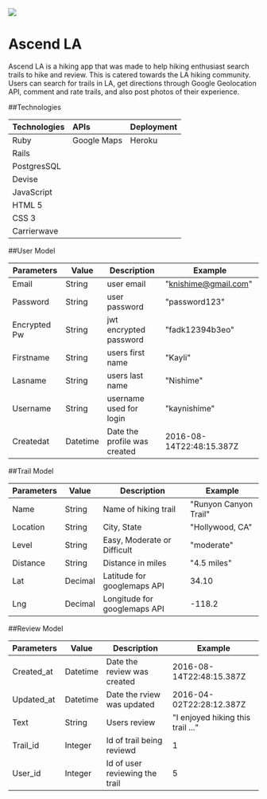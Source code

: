 <img src="http://i.imgur.com/HRj9oRq.png">

# Ascend LA 
Ascend LA is a hiking app that was made to help hiking enthusiast search trails to hike and review. This is catered towards the LA hiking community. Users can search for trails in LA, get directions through Google Geolocation API, comment and rate trails, and also post photos of their experience.

##Technologies


| Technologies  | APIs   	    | Deployment |
| ------------- |:------------| -----------|
| Ruby     	    | Google Maps | Heroku	   |
| Rails       	|             |            |
| PostgresSQL 	|       			|    	   	   |
| Devise  	    |      			  |    	   	   |
| JavaScript		| 			      |    	   	   |
| HTML 5     	  |      			  |    	   	   |
| CSS 3 	      |      			  |    	   	   |
| Carrierwave   |             |            |

##User Model

| Parameters  | Value   	  | Description  | Example |
| ----------- | ------------| ------------ | ------- |
| Email   	  | String 		  | user email   | "knishime@gmail.com" |
| Password 		| String  	  | user password| "password123" |
| Encrypted Pw| String      | jwt encrypted password | "fadk12394b3eo"|
| Firstname	  | String    	| users first name|"Kayli" |
| Lasname		  | String     	| users last name | "Nishime" |
| Username 	  | String    	| username used for login | "kaynishime" |
| Createdat	  | Datetime    | Date the profile was created| 2016-08-14T22:48:15.387Z |

##Trail Model

| Parameters  | Value   	  | Description           | Example |
| ----------- | ------------| ----------------------| ------- |
| Name  	    | String 		  | Name of hiking trail  | "Runyon Canyon Trail"|
| Location		| String  	  | City, State           | "Hollywood, CA" |
| Level       | String      | Easy, Moderate or Difficult| "moderate"|
| Distance    | String    	| Distance in miles     |"4.5 miles" |
| Lat         | Decimal    	| Latitude for googlemaps API | 34.10 |
| Lng         | Decimal     | Longitude for googlemaps API| -118.2 |

##Review Model

| Parameters  | Value   	  | Description           | Example |
| ----------- | ------------| ----------------------| ------- |
| Created_at 	| Datetime   	| Date the review was created | 2016-08-14T22:48:15.387Z|
| Updated_at	| Datetime 	  | Date the rview was updated  | 2016-04-02T22:28:12.387Z |
| Text        | String      | Users review                | "I enjoyed hiking this trail ..."|
| Trail_id    | Integer   	| Id of trail being reviewd   |1 |
| User_id     | Integer   	| Id of user reviewing the trail| 5 |

